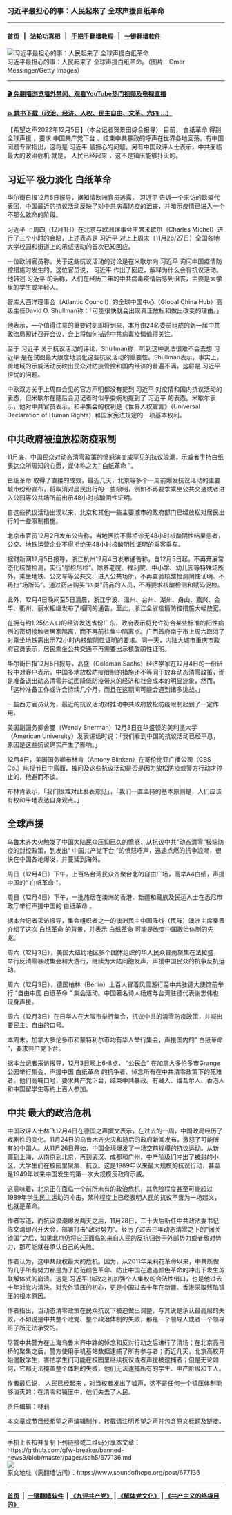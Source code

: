 ### 习近平最担心的事：人民起来了 全球声援白纸革命
------------------------

#### [首页](https://github.com/gfw-breaker/banned-news3/blob/master/README.md) &nbsp;&nbsp;|&nbsp;&nbsp; [法轮功真相](https://github.com/begood0513/basic/blob/master/README.md)  &nbsp;&nbsp;|&nbsp;&nbsp; [手把手翻墙教程](https://github.com/gfw-breaker/guides/wiki)  &nbsp;&nbsp;|&nbsp;&nbsp; [一键翻墙软件](https://github.com/gfw-breaker/nogfw/blob/master/README.md)  



<div><img alt="习近平最担心的事：人民起来了 全球声援白纸革命" src="https://img.soundofhope.org/2022-12/gettyimages-1245331084-1670270572463.jpg"/>
<br/><figcaption class="caption">
 习近平最担心的事：人民起来了 全球声援白纸革命。（图片：Omer Messinger/Getty Images）
</figcaption></div><hr/>

#### [ 🎬  免翻墙浏览墙外禁闻、观看YouTube热门视频及电视直播](https://github.com/gfw-breaker/HelloWorld)

#### [ 💥  禁书下载（政治、经济、人权、民主自由、文革、六四 ...）](https://github.com/gfw-breaker/books/blob/master/README.md)

<div><div class="Content__Wrapper sc-1bvya0-0 elmmKw article_body" itemprop="articleBody">
 <div id="post_place_1">
 </div>
 <p class="meta-top">
  <span class="meta">
   【希望之声2022年12月5日】（本台记者贺景田综合报导）
  </span>
  目前，
  <ok href="/term/812436">
   白纸革命
  </ok>
  得到
  <ok href="/term/401941">
   全球声援
  </ok>
  ，要求
  <ok href="/term/815265">
   中国共产党下台
  </ok>
  、结束中共暴政的呼声在世界各地回荡。有中国问题专家指出，这将是
  <ok href="/term/1063">
   习近平
  </ok>
  最担心的问题。另有中国政评人士表示，中共面临
  <ok href="/term/815268">
   最大的政治危机
  </ok>
  就是，
  <ok href="/term/815271">
   人民已经起来
  </ok>
  ，这不是镇压能够扑灭的。
 </p>
 <h2>
  <strong>
   <ok href="/term/1063">
    习近平
   </ok>
   极力淡化
   <ok href="/term/812436">
    白纸革命
   </ok>
  </strong>
 </h2>
 <p>
  华尔街日报12月5日报导，据知情欧洲官员透露，
  <ok href="/term/1063">
   习近平
  </ok>
  告诉一个来访的欧盟代表团，中国最近的抗议活动反映了对中共病毒防疫的沮丧，并暗示疫情已进入一个不那么致命的阶段。
 </p>
 <p>
  <ok href="/term/1063">
   习近平
  </ok>
  上周四（12月1日）在北京与欧洲理事会主席米歇尔（Charles Michel）进行了三个小时的会晤，上述表态是
  <ok href="/term/1063">
   习近平
  </ok>
  对上上周末（11月26/27日）全国各地大学校园和街道上的示威活动的首次已知回应。
 </p>
 <p>
  一位欧洲官员称，关于这些抗议活动的讨论是在米歇尔向
  <ok href="/term/1063">
   习近平
  </ok>
  询问中国疫情防控措施时发生的。这位官员说，
  <ok href="/term/1063">
   习近平
  </ok>
  作出了回应，解释为什么会有抗议活动。他转述
  <ok href="/term/1063">
   习近平
  </ok>
  的话称，人们在经历三年的中共病毒疫情后感到沮丧，主要是大学里的学生或年轻人。
 </p>
 <p>
  智库大西洋理事会（Atlantic Council）的全球中国中心（Global China Hub）高级主任David O. Shullman称：「可能很快就会出现真正放松和做出改变的理由。」
 </p>
 <p>
  他表示，一个值得注意的重要时刻即将到来，本月由24名委员组成的新一届中共政治局预计召开会议，会上将如何描述中共病毒疫情值得关注。
 </p>
 <p>
  至于
  <ok href="/term/1063">
   习近平
  </ok>
  关于抗议活动的评论，Shullman称，听到这种说法很难不会去想
  <ok href="/term/1063">
   习近平
  </ok>
  是在试图最大限度地淡化这些抗议活动的重要性。Shullman表示，事实上，跨地域的示威活动反映出民众对防疫管控和国内经济的普遍不满，这将是
  <ok href="/term/1063">
   习近平
  </ok>
  担忧的问题。
 </p>
 <p>
  中欧双方关于上周四会见的官方声明都没有提到
  <ok href="/term/1063">
   习近平
  </ok>
  对疫情和国内抗议活动的表态，但米歇尔在随后会见记者时似乎委婉地提到了
  <ok href="/term/1063">
   习近平
  </ok>
  的表态。米歇尔表示，他对中共官员表示，和平集会的权利是《世界人权宣言》（Universal Declaration of Human Rights）和国家宪法规定的一项基本权利。
 </p>
 <h2>
  <strong>
   中共政府被迫放松防疫限制
  </strong>
 </h2>
 <p>
  11月底，中国民众对动态清零政策的愤怒演变成罕见的抗议浪潮，示威者手持白纸表达众所周知的心愿，媒体称之为“
  <ok href="/term/812436">
   白纸革命
  </ok>
  ”。
 </p>
 <p>
  <ok href="/term/812436">
   白纸革命
  </ok>
  取得了直接的成效，最近几天，北京等多个一周前爆发抗议活动的主要城市纷纷宣布，将取消对居民出行的一些限制，例如不再要求乘坐公共交通或者进入公园等公共场所前出示48小时核酸阴性证明。
 </p>
 <p>
  自这些抗议活动出现以来，北京和其他一些主要城市的政府部门已经放松对居民出行的一些限制措施。
 </p>
 <p>
  北京市官员12月2日发布公告称，当地医院不得拒诊无48小时核酸阴性结果患者，公交、地铁运营企业不得拒绝无48小时核酸阴性证明的乘客乘车。
 </p>
 <p>
  据财新网12月5日报导，浙江杭州12月4日发布通告称，自12月5日起，不再开展常态化核酸检测，实行“愿检尽检”。除养老院、福利院、中小学、幼儿园等特殊场所外，乘坐地铁、公交车等公共交、进入公共场所，不再查验核酸检测阴性证明、不再扫“场所码”。通过药店购买“四类”药品的人员，不再要求核酸检测和赋码促检。
 </p>
 <p>
  此外，12月4日晚间至5日清晨，浙江宁波、温州、台州、湖州、舟山、嘉兴、金华、衢州、丽水相继发布了相同的通告，至此，浙江全省疫情防控措施大幅放宽。
 </p>
 <p>
  在拥有约1.25亿人口的经济发达省份广东，政府表示将允许符合某些标准的阳性病例的密切接触者居家隔离，而不再前往集中隔离点。广西首府南宁市上周六取消了对乘坐地铁需出示72小时内核酸阴性证明的要求。同一天，内陆大城市重庆市政府官员表示，居民乘坐公共交通不再需要出示核酸阴性证明。
 </p>
 <p>
  华尔街日报12月5日报导，高盛（Goldman Sachs）经济学家在12月4日的一份研报中对客户表示，中国多地放松防疫限制的措施还不等同于放弃动态清零政策，而是准备退出动态清零并试图降低防疫带来的经济和社会成本的明显迹象，然而，「这种准备工作或许会持续几个月，而且在这期间可能会遇到诸多挑战。」
 </p>
 <p>
  一些西方官员认为，最近的抗议活动对推动中共政府放松防疫限制起到了一定作用。
 </p>
 <p>
  美国副国务卿舍曼（Wendy Sherman）12月3日在华盛顿的美利坚大学（American University）发表讲话时说：「我们看到中国的抗议活动已经平息，原因是这些抗议确实产生了影响。」
 </p>
 <p>
  12月4日，美国国务卿布林肯（Antony Blinken）在哥伦比亚广播公司（CBS Co.）电视节目中露面，被问及这些抗议活动是否是因为放松防疫或警方行动才停止的，他避而不谈。
 </p>
 <p>
  布林肯表示，「我们很难对此发表意见」，「我们一直坚持的基本原则是，人们应该有权和平地表达自身观点。」
 </p>
 <h2>
  <strong>
   <ok href="/term/401941">
    全球声援
   </ok>
  </strong>
 </h2>
 <p>
  乌鲁木齐大火触发了中国大陆民众压抑已久的愤怒，从抗议中共“动态清零”极端防疫的封控政策，到发出“
  <ok href="/term/815265">
   中国共产党下台
  </ok>
  ”的愤怒呼声，迅速点燃的抗争浪潮，很快在中国各地爆发，并蔓延到海外。
 </p>
 <p>
  周日（12月4日）下午，上百名台湾民众齐聚台北的自由广场，高举A4白纸，声援中国的“
  <ok href="/term/812436">
   白纸革命
  </ok>
  ”。
 </p>
 <p>
  周日（12月4日）下午，一批旅居在澳洲的香港、新疆和藏族及民运人士在悉尼市政厅举行声援中国的
  <ok href="/term/812436">
   白纸革命
  </ok>
  。
 </p>
 <p>
  据本台记者采访报导，集会组织者之一的澳洲民主中国阵线（民阵）澳洲主席秦晋介绍了这次
  <ok href="/term/812436">
   白纸革命
  </ok>
  的背景，并表示
  <ok href="/term/812436">
   白纸革命
  </ok>
  可能是改变中国政治体制的先兆。
 </p>
 <p>
  周六（12月3日），美国大纽约地区多个团体组织的华人民众冒雨聚集在法拉盛，举行反清零暴政集会和大游行，继续为大陆同胞发声，声援中国民众的抗争反抗运动。
 </p>
 <p>
  周六（12月3日），德国柏林（Berlin）上百人冒着风雪游行至中共驻德大使馆前举行 “自由中国
  <ok href="/term/812436">
   白纸革命
  </ok>
  ” 集会活动。中国著名诗人杨炼与台湾驻德代表谢志伟也现身声援。
 </p>
 <p>
  周六（12月3日）在日华人在大阪市举行集会，抗议中共的清零防疫政策，并喊出要民主、自由的口号。
 </p>
 <p>
  本周末，加拿大多伦多市和蒙特利尔市均有华人举行集会，声援国内的“
  <ok href="/term/812436">
   白纸革命
  </ok>
  ”，要求共产党下台。
 </p>
 <p>
  据本台记者采访报导，12月3日晚上6-8点， “公民会” 在加拿大多伦多市Grange公园举行集会，声援中国
  <ok href="/term/812436">
   白纸革命
  </ok>
  的抗争者、悼念所有在中共清零政策下的死难者。他们高喊口号，要求共产党下台，结束中共暴政。有藏人、维吾尔人、香港人和中国留学生等约上百人参加。
 </p>
 <h2>
  <strong>
   中共
   <ok href="/term/815268">
    最大的政治危机
   </ok>
  </strong>
 </h2>
 <p>
  中国政评人士林飞12月4日在德国之声撰文表示，在过去的一周，中国政局经历了戏剧性的变化。11月24日的乌鲁木齐火灾和随后的政府新闻发布，激怒了可能所有的中国人。从11月26日开始，中国全境爆发了一场空前规模的抗议运动。从新疆到上海，从南京到北京，再到武汉、成都和广州，中产阶级们冲出了被封的小区，大学生们在校园里聚集、抗议。这是1989年以来最大规模的抗议行动，甚至是1949年以来中国发生的第一次大规模反政府示威。
 </p>
 <p>
  这意味着，北京正在面临一个前所未有的政治危机，其危险程度甚至可能超过1989年学生民主运动的冲击，某种程度上已经表明人民的抗议不啻为一场起义，也就是革命。
 </p>
 <p>
  作者写道，而抗议浪潮爆发两天之后，11月28日，二十大后新任中共政法委书记陈文清即召开大会，部署打击“敌对势力”。经历了过去三年动态清零之下的“闭关锁国”之后，如果北京仍将它正面临的来自人民的反抗归咎于外部势力或者敌对势力，那可能就在承认自己的失败。
 </p>
 <p>
  作者认为，这中共政权最大的危机。因为，从2011年茉莉花革命以来，中共所做的几乎所有努力都是为了防范颜色革命、防止中国在遭遇颜色革命的冲击下发生苏联解体式的崩溃。这是
  <ok href="/term/1063">
   习近平
  </ok>
  执政之初加强个人集权的合法性借口，也是他过去十年对党内清洗、对党外镇压的初心，更是中国过去十年在新疆、香港采取残酷镇压的根本原因。
 </p>
 <p>
  作者指出，当动态清零政策在民众抗议下被迫做出调整，与其说是承认最高层的失败，不如说是中共整个政党、整个政治体制的失败，那是一个领导人或者一个领导班子所无法承受的。
 </p>
 <p>
  尽管中共警方在上海乌鲁木齐中路的悼念和反对行动之后进行了清场；在北京亮马桥的聚集之后，警方使用手机基站数据逮捕了所有参与者；而近几天，北京高校开始遣散学生，害怕学生们可能在校园里继续抗议或者声援被逮捕者；但是无论如何，它都无法掩盖整个体制的失败，他们无法逮捕所有的学生、中产阶级和工人。
 </p>
 <p>
  作者最后说，
  <ok href="/term/815271">
   人民已经起来
  </ok>
  ，对当权者发出了嘘声，这不是任何一个镇压体制能够消灭的：在清零和镇压中，他们失去了人民。
 </p>
 <p class="meta-btm">
  责任编辑：林莉
 </p>
 <p class="meta-btm">
  本文章或节目经希望之声编辑制作，转载请注明希望之声并包含原文标题及链接。
 </p>
</div>
</div>
<hr/>
手机上长按并复制下列链接或二维码分享本文章：<br/>
https://github.com/gfw-breaker/banned-news3/blob/master/pages/soh5/677136.md <br/>
<a href='https://github.com/gfw-breaker/banned-news3/blob/master/pages/soh5/677136.md'><img src='https://github.com/gfw-breaker/banned-news3/blob/master/pages/soh5/677136.md.png'/></a> <br/>
原文地址（需翻墙访问）：https://www.soundofhope.org/post/677136


------------------------
#### [首页](https://github.com/gfw-breaker/banned-news3/blob/master/README.md) &nbsp;|&nbsp; [一键翻墙软件](https://github.com/gfw-breaker/nogfw/blob/master/README.md) &nbsp;| [《九评共产党》](https://github.com/gfw-breaker/9ping.md/blob/master/README.md#九评之一评共产党是什么) | [《解体党文化》](https://github.com/gfw-breaker/jtdwh.md/blob/master/README.md) | [《共产主义的终极目的》](https://github.com/gfw-breaker/gczydzjmd.md/blob/master/README.md)


<img src='http://gfw-breaker.win/banned-news3/pages/soh5/677136.md' width='0px' height='0px'/>